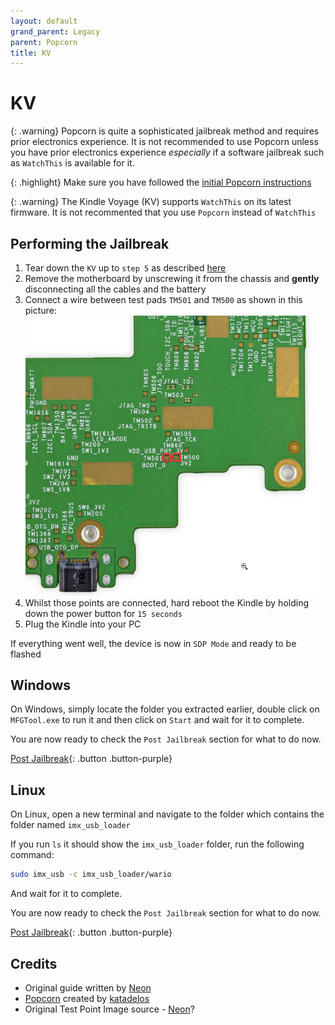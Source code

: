 ```yaml
---
layout: default
grand_parent: Legacy
parent: Popcorn
title: KV
---
```


# KV

{: .warning}
Popcorn is quite a sophisticated jailbreak method and requires prior electronics experience. It is not recommended to use Popcorn unless you have prior electronics experience *especially* if a software jailbreak such as `WatchThis` is available for it.

{: .highlight}
Make sure you have followed the [initial Popcorn instructions](./)

{: .warning}
The Kindle Voyage (KV) supports `WatchThis` on its latest firmware. It is not recommented that you use `Popcorn` instead of `WatchThis`

## Performing the Jailbreak
1. Tear down the `KV` up to `step 5` as described [here](https://www.ifixit.com/Guide/Kindle+Voyage+Screen+Replacement/37464)
2. Remove the motherboard by unscrewing it from the chassis and **gently** disconnecting all the cables and the battery
3. Connect a wire between test pads `TM501` and `TM500` as shown in this picture: ![Jumpers](./KV.png)
4. Whilst those points are connected, hard reboot the Kindle by holding down the power button for `15 seconds`
5. Plug the Kindle into your PC

If everything went well, the device is now in `SDP Mode` and ready to be flashed

## Windows
On Windows, simply locate the folder you extracted earlier, double click on `MFGTool.exe` to run it and then click on `Start` and wait for it to complete.

You are now ready to check the `Post Jailbreak` section for what to do now.

[Post Jailbreak](../../post-jailbreak/){: .button .button-purple}


## Linux
On Linux, open a new terminal and navigate to the folder which contains the folder named `imx_usb_loader`

If you run `ls` it should show the `imx_usb_loader` folder, run the following command:
~~~bash
sudo imx_usb -c imx_usb_loader/wario
~~~
And wait for it to complete.

You are now ready to check the `Post Jailbreak` section for what to do now.

[Post Jailbreak](../../post-jailbreak/){: .button .button-purple}

## Credits
- Original guide written by [Neon](https://www.mobileread.com/forums/member.php?u=329187)
- [Popcorn](https://www.mobileread.com/forums/showthread.php?t=345655) created by [katadelos](https://www.mobileread.com/forums/member.php?u=308426)
- Original Test Point Image source - [Neon](https://www.mobileread.com/forums/member.php?u=329187)?
